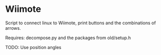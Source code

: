 Wiimote
=======

Script to connect linux to Wiimote, print buttons and the combinations of arrows.

Requires: decompose.py and the packages from old/setup.h

TODO: Use position angles

